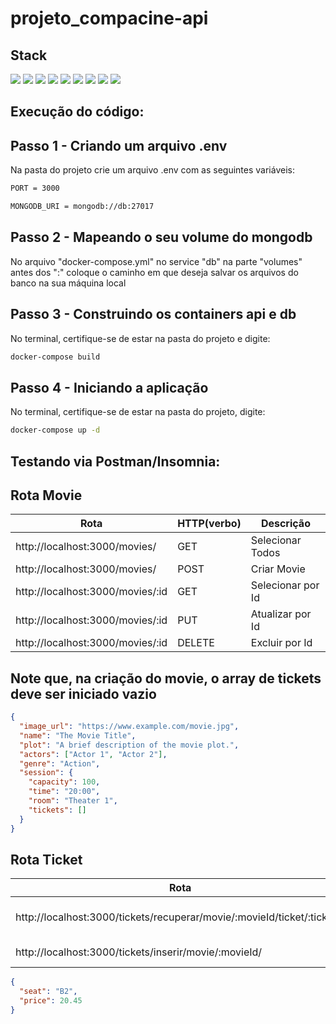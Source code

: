 # projeto_compacine-api

## Stack

<div align="left">
<img src="https://img.shields.io/badge/Node.js-339933.svg?style=for-the-badge&logo=nodedotjs&logoColor=white" />
<img src="https://img.shields.io/badge/MongoDB-47A248.svg?style=for-the-badge&logo=MongoDB&logoColor=white" />
<img src="https://img.shields.io/badge/Docker-2496ED.svg?style=for-the-badge&logo=Docker&logoColor=white" />
<img src="https://img.shields.io/badge/Postman-FF6C37.svg?style=for-the-badge&logo=Postman&logoColor=white" />
<img src="https://img.shields.io/badge/Express-000000.svg?style=for-the-badge&logo=Express&logoColor=white" />
<img src="https://img.shields.io/badge/JavaScript-F7DF1E.svg?style=for-the-badge&logo=JavaScript&logoColor=black" />
<img src="https://img.shields.io/badge/Mongoose-880000.svg?style=for-the-badge&logo=Mongoose&logoColor=white" />
<img src="https://img.shields.io/badge/Prettier-F7B93E.svg?style=for-the-badge&logo=Prettier&logoColor=black" />
<img src="https://img.shields.io/badge/EditorConfig-FEFEFE.svg?style=for-the-badge&logo=EditorConfig&logoColor=black" />
</div>

## Execução do código:

## Passo 1 - Criando um arquivo .env

Na pasta do projeto crie um arquivo .env com as seguintes variáveis:

```bash
PORT = 3000
```

```bash
MONGODB_URI = mongodb://db:27017
```

## Passo 2 - Mapeando o seu volume do mongodb

No arquivo "docker-compose.yml" no service "db" na parte "volumes"
antes dos ":" coloque o caminho em que deseja salvar os arquivos do banco na sua máquina local

## Passo 3 - Construindo os containers api e db

No terminal, certifique-se de estar na pasta do projeto e digite:

```bash
docker-compose build
```

## Passo 4 - Iniciando a aplicação

No terminal, certifique-se de estar na pasta do projeto, digite:

```bash
docker-compose up -d
```

## Testando via Postman/Insomnia:

## Rota Movie

| Rota                             | HTTP(verbo) | Descrição         |
| -------------------------------- | ----------- | ----------------- |
| http://localhost:3000/movies/    | GET         | Selecionar Todos  |
| http://localhost:3000/movies/    | POST        | Criar Movie       |
| http://localhost:3000/movies/:id | GET         | Selecionar por Id |
| http://localhost:3000/movies/:id | PUT         | Atualizar por Id  |
| http://localhost:3000/movies/:id | DELETE      | Excluir por Id    |

## Note que, na criação do movie, o array de tickets deve ser iniciado vazio

```json
{
  "image_url": "https://www.example.com/movie.jpg",
  "name": "The Movie Title",
  "plot": "A brief description of the movie plot.",
  "actors": ["Actor 1", "Actor 2"],
  "genre": "Action",
  "session": {
    "capacity": 100,
    "time": "20:00",
    "room": "Theater 1",
    "tickets": []
  }
}
```

## Rota Ticket

| Rota                                                                    | HTTP(verbo) | Descrição                |
| ----------------------------------------------------------------------- | ----------- | ------------------------ |
| http://localhost:3000/tickets/recuperar/movie/:movieId/ticket/:ticketId | GET         | Selecionar Ticket por id |
| http://localhost:3000/tickets/inserir/movie/:movieId/                   | POST        | Criar Movie              |

```json
{
  "seat": "B2",
  "price": 20.45
}
```
